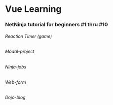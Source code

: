 # Vue Learning

### NetNinja tutorial for beginners #1 thru #10

###### Reaction Timer (game) 

###### Modal-project

###### Ninja-jobs

###### Web-form

###### Dojo-blog
